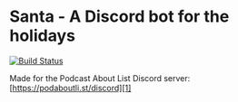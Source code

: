 # Santa - A Discord bot for the holidays

[![Build Status](https://travis-ci.com/RalphORama/santa.svg?branch=main)](https://travis-ci.com/RalphORama/santa)

Made for the Podcast About List Discord server: [https://podaboutli.st/discord][1]


[1]: https://podaboutli.st/discord
